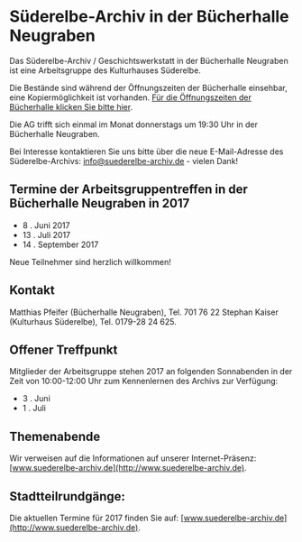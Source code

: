 # Süderelbe-Archiv in der Bücherhalle Neugraben

Das Süderelbe-Archiv / Geschichtswerkstatt in der Bücherhalle Neugraben
ist eine Arbeitsgruppe des Kulturhauses Süderelbe.

Die Bestände sind während der Öffnungszeiten der Bücherhalle einsehbar,
eine Kopiermöglichkeit ist vorhanden. [Für die Öffnungszeiten der
Bücherhalle klicken Sie bitte
hier](http://www.buecherhallen.de/neugraben "Bücherhalle Neugraben").

Die AG trifft sich einmal im Monat donnerstags um 19:30 Uhr in der
Bücherhalle Neugraben.

Bei Interesse kontaktieren Sie uns bitte über die neue E-Mail-Adresse
des Süderelbe-Archivs: <info@suederelbe-archiv.de> - vielen Dank!

## Termine der Arbeitsgruppentreffen in der Bücherhalle Neugraben in 2017

-   8 . Juni 2017
-   13 . Juli 2017
-   14 . September 2017

Neue Teilnehmer sind herzlich willkommen!

## Kontakt

Matthias Pfeifer (Bücherhalle Neugraben), Tel. 701 76 22 Stephan Kaiser
(Kulturhaus Süderelbe), Tel. 0179-28 24 625.

## Offener Treffpunkt

Mitglieder der Arbeitsgruppe stehen 2017 an folgenden Sonnabenden in der
Zeit von 10:00-12:00 Uhr zum Kennenlernen des Archivs zur Verfügung:

-   3 . Juni
-   1 . Juli

## Themenabende

Wir verweisen auf die Informationen auf unserer Internet-Präsenz:
[www.suederelbe-archiv.de](http://www.suederelbe-archiv.de).

## Stadtteilrundgänge:

Die aktuellen Termine für 2017 finden Sie auf:
[www.suederelbe-archiv.de](http://www.suederelbe-archiv.de).
